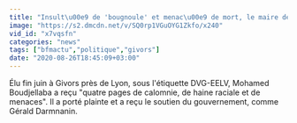 ```yaml
---
title: "Insult\u00e9 de 'bougnoule' et menac\u00e9 de mort, le maire de Givors se dit 'choqu\u00e9' et porte plainte"
image: "https://s2.dmcdn.net/v/SQ0rp1VGuOYG1Zkfo/x240"
vid_id: "x7vqsfn"
categories: "news"
tags: ["bfmactu","politique","givors"]
date: "2020-08-26T18:45:09+03:00"
---
```

Élu fin juin à Givors près de Lyon, sous l'étiquette DVG-EELV, Mohamed Boudjellaba a reçu &quot;quatre pages de calomnie, de haine raciale et de menaces&quot;. Il a porté plainte et a reçu le soutien du gouvernement, comme Gérald Darmnanin.
